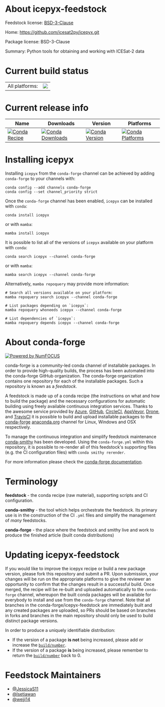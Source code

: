 About icepyx-feedstock
======================

Feedstock license: [BSD-3-Clause](https://github.com/conda-forge/icepyx-feedstock/blob/main/LICENSE.txt)

Home: https://github.com/icesat2py/icepyx.git

Package license: BSD-3-Clause

Summary: Python tools for obtaining and working with ICESat-2 data

Current build status
====================


<table><tr><td>All platforms:</td>
    <td>
      <a href="https://dev.azure.com/conda-forge/feedstock-builds/_build/latest?definitionId=12186&branchName=main">
        <img src="https://dev.azure.com/conda-forge/feedstock-builds/_apis/build/status/icepyx-feedstock?branchName=main">
      </a>
    </td>
  </tr>
</table>

Current release info
====================

| Name | Downloads | Version | Platforms |
| --- | --- | --- | --- |
| [![Conda Recipe](https://img.shields.io/badge/recipe-icepyx-green.svg)](https://anaconda.org/conda-forge/icepyx) | [![Conda Downloads](https://img.shields.io/conda/dn/conda-forge/icepyx.svg)](https://anaconda.org/conda-forge/icepyx) | [![Conda Version](https://img.shields.io/conda/vn/conda-forge/icepyx.svg)](https://anaconda.org/conda-forge/icepyx) | [![Conda Platforms](https://img.shields.io/conda/pn/conda-forge/icepyx.svg)](https://anaconda.org/conda-forge/icepyx) |

Installing icepyx
=================

Installing `icepyx` from the `conda-forge` channel can be achieved by adding `conda-forge` to your channels with:

```
conda config --add channels conda-forge
conda config --set channel_priority strict
```

Once the `conda-forge` channel has been enabled, `icepyx` can be installed with `conda`:

```
conda install icepyx
```

or with `mamba`:

```
mamba install icepyx
```

It is possible to list all of the versions of `icepyx` available on your platform with `conda`:

```
conda search icepyx --channel conda-forge
```

or with `mamba`:

```
mamba search icepyx --channel conda-forge
```

Alternatively, `mamba repoquery` may provide more information:

```
# Search all versions available on your platform:
mamba repoquery search icepyx --channel conda-forge

# List packages depending on `icepyx`:
mamba repoquery whoneeds icepyx --channel conda-forge

# List dependencies of `icepyx`:
mamba repoquery depends icepyx --channel conda-forge
```


About conda-forge
=================

[![Powered by
NumFOCUS](https://img.shields.io/badge/powered%20by-NumFOCUS-orange.svg?style=flat&colorA=E1523D&colorB=007D8A)](https://numfocus.org)

conda-forge is a community-led conda channel of installable packages.
In order to provide high-quality builds, the process has been automated into the
conda-forge GitHub organization. The conda-forge organization contains one repository
for each of the installable packages. Such a repository is known as a *feedstock*.

A feedstock is made up of a conda recipe (the instructions on what and how to build
the package) and the necessary configurations for automatic building using freely
available continuous integration services. Thanks to the awesome service provided by
[Azure](https://azure.microsoft.com/en-us/services/devops/), [GitHub](https://github.com/),
[CircleCI](https://circleci.com/), [AppVeyor](https://www.appveyor.com/),
[Drone](https://cloud.drone.io/welcome), and [TravisCI](https://travis-ci.com/)
it is possible to build and upload installable packages to the
[conda-forge](https://anaconda.org/conda-forge) [anaconda.org](https://anaconda.org/)
channel for Linux, Windows and OSX respectively.

To manage the continuous integration and simplify feedstock maintenance
[conda-smithy](https://github.com/conda-forge/conda-smithy) has been developed.
Using the ``conda-forge.yml`` within this repository, it is possible to re-render all of
this feedstock's supporting files (e.g. the CI configuration files) with ``conda smithy rerender``.

For more information please check the [conda-forge documentation](https://conda-forge.org/docs/).

Terminology
===========

**feedstock** - the conda recipe (raw material), supporting scripts and CI configuration.

**conda-smithy** - the tool which helps orchestrate the feedstock.
                   Its primary use is in the construction of the CI ``.yml`` files
                   and simplify the management of *many* feedstocks.

**conda-forge** - the place where the feedstock and smithy live and work to
                  produce the finished article (built conda distributions)


Updating icepyx-feedstock
=========================

If you would like to improve the icepyx recipe or build a new
package version, please fork this repository and submit a PR. Upon submission,
your changes will be run on the appropriate platforms to give the reviewer an
opportunity to confirm that the changes result in a successful build. Once
merged, the recipe will be re-built and uploaded automatically to the
`conda-forge` channel, whereupon the built conda packages will be available for
everybody to install and use from the `conda-forge` channel.
Note that all branches in the conda-forge/icepyx-feedstock are
immediately built and any created packages are uploaded, so PRs should be based
on branches in forks and branches in the main repository should only be used to
build distinct package versions.

In order to produce a uniquely identifiable distribution:
 * If the version of a package **is not** being increased, please add or increase
   the [``build/number``](https://docs.conda.io/projects/conda-build/en/latest/resources/define-metadata.html#build-number-and-string).
 * If the version of a package **is** being increased, please remember to return
   the [``build/number``](https://docs.conda.io/projects/conda-build/en/latest/resources/define-metadata.html#build-number-and-string)
   back to 0.

Feedstock Maintainers
=====================

* [@JessicaS11](https://github.com/JessicaS11/)
* [@lsetiawan](https://github.com/lsetiawan/)
* [@weiji14](https://github.com/weiji14/)

